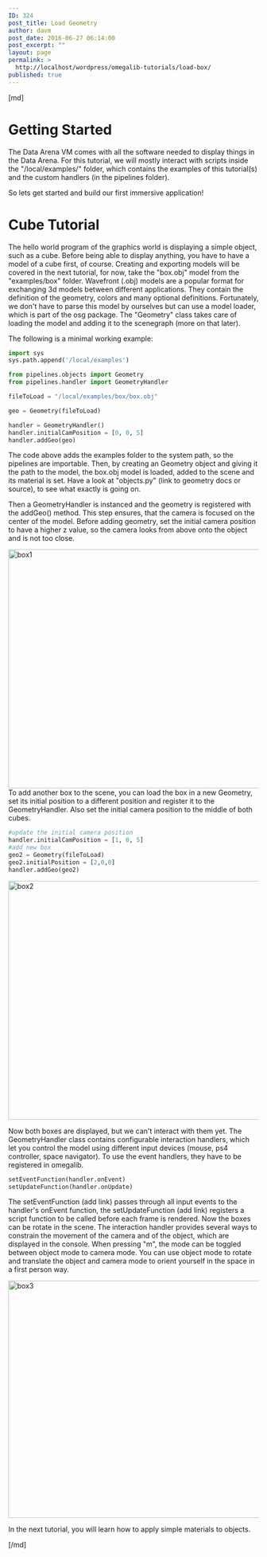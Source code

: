 ```yaml
---
ID: 324
post_title: Load Geometry
author: davm
post_date: 2016-06-27 06:14:00
post_excerpt: ""
layout: page
permalink: >
  http://localhost/wordpress/omegalib-tutorials/load-box/
published: true
---
```

[md]

# Getting Started
The Data Arena VM comes with all the software needed to display things in the Data Arena.
For this tutorial, we will mostly interact with scripts inside the "/local/examples/" folder, which contains the examples of this tutorial(s) and the custom handlers (in the pipelines folder).

So lets get started and build our first immersive application!

# Cube Tutorial
The hello world program of the graphics world is displaying a simple object, such as a cube. Before being able to display anything, you have to have a model of a cube first, of course. Creating and exporting models will be covered in the next tutorial, for now, take the "box.obj" model from the "examples/box" folder. Wavefront (.obj) models are a popular format for exchanging 3d models between different applications. They contain the definition of the geometry, colors and many optional definitions. Fortunately, we don't have to parse this model by ourselves but can use a model loader, which is part of the osg package. The "Geometry" class takes care of loading the model and adding it to the scenegraph (more on that later).

The following is a minimal working example:
```python
import sys
sys.path.append('/local/examples')

from pipelines.objects import Geometry
from pipelines.handler import GeometryHandler

fileToLoad = "/local/examples/box/box.obj"

geo = Geometry(fileToLoad)

handler = GeometryHandler()
handler.initialCamPosition = [0, 0, 5]
handler.addGeo(geo)
```

The code above adds the examples folder to the system path, so the pipelines are importable.
Then, by creating an Geometry object and giving it the path to the model, the box.obj model is loaded, added to the scene and its material is set. Have a look at "objects.py" (link to geometry docs or source), to see what exactly is going on.

Then a GeometryHandler is instanced and the geometry is registered with the addGeo() method. This step ensures, that the camera is focused on the center of the model. Before adding geometry, set the initial camera position to have a higher z value, so the camera looks from above onto the object and is not too close.

<img class="alignnone size-full wp-image-562" src="http://localhost/wordpress/wp-content/uploads/2016/06/box1.png" alt="box1" width="854" height="480" />To add another box to the scene, you can load the box in a new Geometry, set its initial position to a different position and register it to the GeometryHandler. Also set the initial camera position to the middle of both cubes.

``` python
#update the initial camera position
handler.initialCamPosition = [1, 0, 5]
#add new box
geo2 = Geometry(fileToLoad)
geo2.initialPosition = [2,0,0]
handler.addGeo(geo2)
```

<img class="alignnone size-full wp-image-563" src="http://localhost/wordpress/wp-content/uploads/2016/06/box2.png" alt="box2" width="849" height="480" />

Now both boxes are displayed, but we can't interact with them yet. The GeometryHandler class contains configurable interaction handlers, which let you control the model using different input devices (mouse, ps4 controller, space navigator). To use the event handlers, they have to be registered in omegalib.

``` python
setEventFunction(handler.onEvent)
setUpdateFunction(handler.onUpdate)
```
The setEventFunction (add link) passes through all input events to the handler's onEvent function, the setUpdateFunction (add link) registers a script function to be called before each frame is rendered.
Now the boxes can be rotate in the scene. The interaction handler provides several ways to constrain the movement of the camera and of the object, which are displayed in the console.
When pressing "m", the mode can be toggled between object mode to camera mode. You can use object mode to rotate and translate the object and camera mode to orient yourself in the space in a first person way.

<img class="alignnone size-full wp-image-564" src="http://localhost/wordpress/wp-content/uploads/2016/06/box3.png" alt="box3" width="850" height="477" />

In the next tutorial, you will learn how to apply simple materials to objects.

[/md]